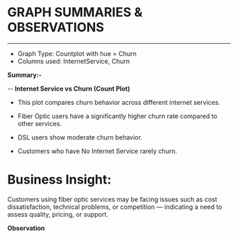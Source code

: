 # **GRAPH SUMMARIES & OBSERVATIONS**

---

- Graph Type: Countplot with hue = Churn
- Columns used: InternetService, Churn

 **Summary:-**
 
-- **Internet Service vs Churn (Count Plot)**
 
- This plot compares churn behavior across different internet services.

- Fiber Optic users have a significantly higher churn rate compared to other services.

- DSL users show moderate churn behavior.

- Customers who have No Internet Service rarely churn.

# Business Insight:
Customers using fiber optic services may be facing issues such as cost dissatisfaction, technical problems, or competition — indicating a need to assess quality, pricing, or support.

**Observation**





